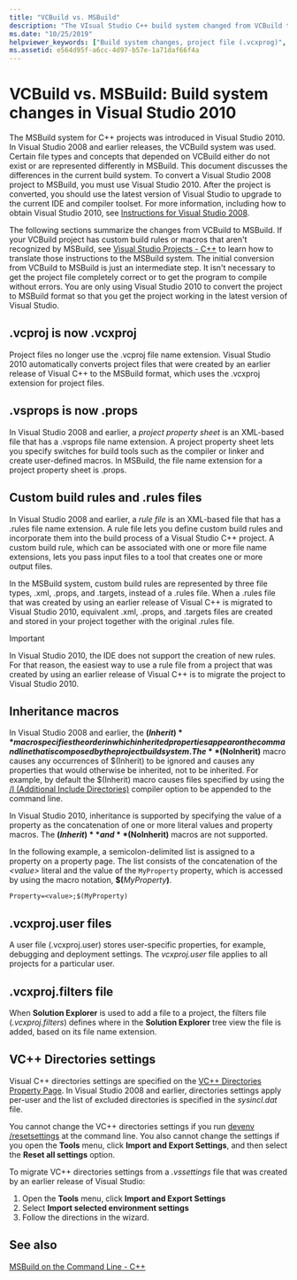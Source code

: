 ```yaml
---
title: "VCBuild vs. MSBuild"
description: "The VIsual Studio C++ build system changed from VCBuild to MSBuild in Visual Studio 2010."
ms.date: "10/25/2019"
helpviewer_keywords: ["Build system changes, project file (.vcxprog)", "Build system changes, custom build rules", "Build system changes, MSBuild", "MSBuild, build system changes", "Build system changes, .vsprops", "Build system changes, $(Inherit)", "Build system changes, $(NoInherit)"]
ms.assetid: e564d95f-a6cc-4d97-b57e-1a71daf66f4a
---
```

# VCBuild vs. MSBuild: Build system changes in Visual Studio 2010

The MSBuild system for C++ projects was introduced in Visual Studio 2010. In Visual Studio 2008 and earlier releases, the VCBuild system was used. Certain file types and concepts that depended on VCBuild either do not exist or are represented differently in MSBuild. This document discusses the differences in the current build system. To convert a Visual Studio 2008 project to MSBuild, you must use Visual Studio 2010. After the project is converted, you should use the latest version of Visual Studio to upgrade to the current IDE and compiler toolset. For more information, including how to obtain Visual Studio 2010, see [Instructions for Visual Studio 2008](use-native-multi-targeting.md#instructions-for-visual-studio-2008).

The following sections summarize the changes from VCBuild to MSBuild. If your VCBuild project has custom build rules or macros that aren't recognized by MSBuild, see [Visual Studio Projects - C++](../build/creating-and-managing-visual-cpp-projects.md) to learn how to translate those instructions to the MSBuild system. The initial conversion from VCBuild to MSBuild is just an intermediate step. It isn't necessary to get the project file completely correct or to get the program to compile without errors. You are only using Visual Studio 2010 to convert the project to MSBuild format so that you get the project working in the latest version of Visual Studio.

## .vcproj is now .vcxproj

Project files no longer use the .vcproj file name extension. Visual Studio 2010 automatically converts project files that were created by an earlier release of Visual C++ to the MSBuild format, which uses the .vcxproj extension for project files.

## .vsprops is now .props

In Visual Studio 2008 and earlier, a *project property sheet* is an XML-based file that has a .vsprops file name extension. A project property sheet lets you specify switches for build tools such as the compiler or linker and create user-defined macros. In MSBuild, the file name extension for a project property sheet is .props.

## Custom build rules and .rules files

In Visual Studio 2008 and earlier, a *rule file* is an XML-based file that has a .rules file name extension. A rule file lets you define custom build rules and incorporate them into the build process of a Visual Studio C++ project. A custom build rule, which can be associated with one or more file name extensions, lets you pass input files to a tool that creates one or more output files.

In the MSBuild system, custom build rules are represented by three file types, .xml, .props, and .targets, instead of a .rules file. When a .rules file that was created by using an earlier release of Visual C++ is migrated to Visual Studio 2010, equivalent .xml, .props, and .targets files are created and stored in your project together with the original .rules file.

> [!IMPORTANT]
> In Visual Studio 2010, the IDE does not support the creation of new rules. For that reason, the easiest way to use a rule file from a project that was created by using an earlier release of Visual C++ is to migrate the project to Visual Studio 2010.

## Inheritance macros

In Visual Studio 2008 and earlier, the **$(Inherit)** macro specifies the order in which inherited properties appear on the command line that is composed by the project build system. The **$(NoInherit)** macro causes any occurrences of $(Inherit) to be ignored and causes any properties that would otherwise be inherited, not to be inherited. For example, by default the $(Inherit) macro causes files specified by using the [/I (Additional Include Directories)](../build/reference/i-additional-include-directories.md) compiler option to be appended to the command line.

In Visual Studio 2010, inheritance is supported by specifying the value of a property as the concatenation of one or more literal values and property macros. The **$(Inherit)** and **$(NoInherit)** macros are not supported.

In the following example, a semicolon-delimited list is assigned to a property on a property page. The list consists of the concatenation of the *\<value>* literal and the value of the `MyProperty` property, which is accessed by using the macro notation, **$(**<em>MyProperty</em>**)**.

```
Property=<value>;$(MyProperty)
```

## .vcxproj.user files

A user file (.vcxproj.user) stores user-specific properties, for example, debugging and deployment settings. The *vcxproj.user* file applies to all projects for a particular user.

## .vcxproj.filters file

When **Solution Explorer** is used to add a file to a project, the filters file (*.vcxproj.filters*) defines where in the **Solution Explorer** tree view the file is added, based on its file name extension.

## VC++ Directories settings

Visual C++ directories settings are specified on the [VC++ Directories Property Page](../build/reference/vcpp-directories-property-page.md). In Visual Studio 2008 and earlier, directories settings apply per-user and the list of excluded directories is specified in the *sysincl.dat* file.

You cannot change the VC++ directories settings if you run [devenv /resetsettings](/visualstudio/ide/reference/resetsettings-devenv-exe) at the command line. You also cannot change the settings if you open the **Tools** menu, click **Import and Export Settings**, and then select the **Reset all settings** option.

To migrate VC++ directories settings from a *.vssettings* file that was created by an earlier release of Visual Studio:

1. Open the **Tools** menu, click **Import and Export Settings**
2. Select **Import selected environment settings**
3. Follow the directions in the wizard.

## See also

[MSBuild on the Command Line - C++](../build/msbuild-visual-cpp.md)
